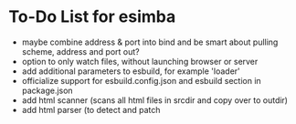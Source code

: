 # To-Do List for esimba

- maybe combine address & port into bind and be smart about pulling scheme, address and port out?
- option to only watch files, without launching browser or server
- add additional parameters to esbuild, for example 'loader'
- officialize support for esbuild.config.json and esbuild section in package.json
- add html scanner (scans all html files in srcdir and copy over to outdir)
- add html parser (to detect and patch <script module src=... /> entries)
- create default index.html in outdir if not found and watching (or also for all commands?)
- support for watching assets directory and using copyAssets() while watching
- strip out duplicate srcdir if already specified as part of the entrypoint (silly user error)